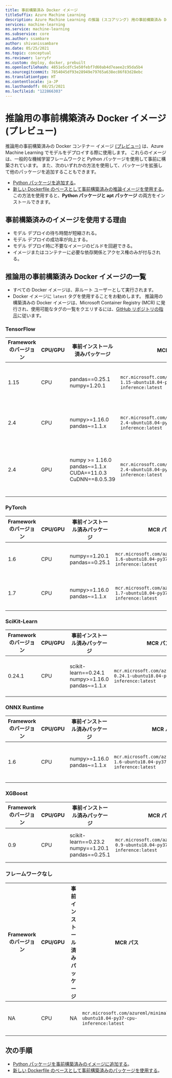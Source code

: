 ```yaml
---
title: 事前構築済み Docker イメージ
titleSuffix: Azure Machine Learning
description: Azure Machine Learning の推論 (スコアリング) 用の事前構築済み Docker イメージ
services: machine-learning
ms.service: machine-learning
ms.subservice: core
ms.author: ssambare
author: shivanissambare
ms.date: 05/25/2021
ms.topic: conceptual
ms.reviewer: larryfr
ms.custom: deploy, docker, prebuilt
ms.openlocfilehash: 4851e5cdfc5e50febf7d60ab4d7eaee2c95da5b4
ms.sourcegitcommit: 7854045df93e28949e79765a638ec86f83d28ebc
ms.translationtype: HT
ms.contentlocale: ja-JP
ms.lasthandoff: 08/25/2021
ms.locfileid: "122866303"
---
```

# <a name="prebuilt-docker-images-for-inference-preview"></a>推論用の事前構築済み Docker イメージ (プレビュー)

推論用の事前構築済みの Docker コンテナー イメージ [(プレビュー)](https://azure.microsoft.com/support/legal/preview-supplemental-terms/) は、Azure Machine Learning でモデルをデプロイする際に使用します。  これらのイメージは、一般的な機械学習フレームワークと Python パッケージを使用して事前に構築されています。 また、次のいずれかの方法を使用して、パッケージを拡張して他のパッケージを追加することもできます。

* [Python パッケージを追加する](how-to-prebuilt-docker-images-inference-python-extensibility.md)。
* [新しい Dockerfile のベースとして事前構築済みの推論イメージを使用する](how-to-extend-prebuilt-docker-image-inference.md)。 この方法を使用すると、**Python パッケージと apt パッケージ** の両方をインストールできます。

## <a name="why-should-i-use-prebuilt-images"></a>事前構築済みのイメージを使用する理由

* モデル デプロイの待ち時間が短縮される。
* モデル デプロイの成功率が向上する。
* モデル デプロイ時に不要なイメージのビルドを回避できる。
* イメージまたはコンテナーに必要な依存関係とアクセス権のみが付与される。 

## <a name="list-of-prebuilt-docker-images-for-inference"></a>推論用の事前構築済み Docker イメージの一覧 

* すべての Docker イメージは、非ルート ユーザーとして実行されます。
* Docker イメージに `latest` タグを使用することをお勧めします。 推論用の構築済みの Docker イメージは、Microsoft Container Registry (MCR) に発行され、使用可能なタグの一覧をクエリするには、[GitHub リポジトリの指示](https://github.com/microsoft/ContainerRegistry#browsing-mcr-content)に従います。

### <a name="tensorflow"></a>TensorFlow

Framework のバージョン | CPU/GPU | 事前インストール済みパッケージ | MCR パス | キュレーション環境
 --- | --- | --- | --- | --- |
 1.15 | CPU | pandas==0.25.1 </br> numpy=1.20.1 | `mcr.microsoft.com/azureml/tensorflow-1.15-ubuntu18.04-py37-cpu-inference:latest`  | AzureML-tensorflow-1.15-ubuntu18.04-py37-cpu-inference | 
2.4 | CPU | numpy>=1.16.0 </br> pandas~=1.1.x | `mcr.microsoft.com/azureml/tensorflow-2.4-ubuntu18.04-py37-cpu-inference:latest` | AzureML-tensorflow-2.4-ubuntu18.04-py37-cpu-inference |
2.4 | GPU | numpy >= 1.16.0 </br> pandas~=1.1.x </br> CUDA==11.0.3 </br> CuDNN==8.0.5.39 | `mcr.microsoft.com/azureml/tensorflow-2.4-ubuntu18.04-py37-cuda11.0.3-gpu-inference:latest` | AzureML-tensorflow-2.4-ubuntu18.04-py37-cuda11.0.3-gpu-inference |

### <a name="pytorch"></a>PyTorch

Framework のバージョン | CPU/GPU | 事前インストール済みパッケージ | MCR パス | キュレーション環境
 --- | --- | --- | --- | --- |
 1.6 | CPU | numpy==1.20.1 </br> pandas==0.25.1 | `mcr.microsoft.com/azureml/pytorch-1.6-ubuntu18.04-py37-cpu-inference:latest` | AzureML-pytorch-1.6-ubuntu18.04-py37-cpu-inference |
1.7 | CPU | numpy>=1.16.0 </br> pandas~=1.1.x | `mcr.microsoft.com/azureml/pytorch-1.7-ubuntu18.04-py37-cpu-inference:latest` | AzureML-pytorch-1.7-ubuntu18.04-py37-cpu-inference |

### <a name="scikit-learn"></a>SciKit-Learn

Framework のバージョン | CPU/GPU | 事前インストール済みパッケージ | MCR パス | キュレーション環境
 --- | --- | --- | --- | --- |
0.24.1  | CPU | scikit-learn==0.24.1 </br> numpy>=1.16.0 </br> pandas~=1.1.x | `mcr.microsoft.com/azureml/sklearn-0.24.1-ubuntu18.04-py37-cpu-inference:latest` | AzureML-sklearn-0.24.1-ubuntu18.04-py37-cpu-inference |

### <a name="onnx-runtime"></a>ONNX Runtime

Framework のバージョン | CPU/GPU | 事前インストール済みパッケージ | MCR パス | キュレーション環境
 --- | --- | --- | --- | --- |
1.6 | CPU | numpy>=1.16.0 </br> pandas~=1.1.x | `mcr.microsoft.com/azureml/onnxruntime-1.6-ubuntu18.04-py37-cpu-inference:latest` |AzureML-onnxruntime-1.6-ubuntu18.04-py37-cpu-inference |

### <a name="xgboost"></a>XGBoost

Framework のバージョン | CPU/GPU | 事前インストール済みパッケージ | MCR パス | キュレーション環境
 --- | --- | --- | --- | --- |
0.9 | CPU | scikit-learn==0.23.2 </br> numpy==1.20.1 </br> pandas==0.25.1 | `mcr.microsoft.com/azureml/xgboost-0.9-ubuntu18.04-py37-cpu-inference:latest` | AzureML-xgboost-0.9-ubuntu18.04-py37-cpu-inference | 

### <a name="no-framework"></a>フレームワークなし

Framework のバージョン | CPU/GPU | 事前インストール済みパッケージ | MCR パス | キュレーション環境
 --- | --- | --- | --- | --- |
NA | CPU | NA | `mcr.microsoft.com/azureml/minimal-ubuntu18.04-py37-cpu-inference:latest` | AzureML-minimal-ubuntu18.04-py37-cpu-inference  |

## <a name="next-steps"></a>次の手順

* [Python パッケージを事前構築済みのイメージに追加する](how-to-prebuilt-docker-images-inference-python-extensibility.md)。
* [新しい Dockerfile のベースとして事前構築済みのパッケージを使用する](how-to-extend-prebuilt-docker-image-inference.md)。